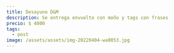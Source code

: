 ```yaml
---
title: Desayuno D&M
description: Se entrega envuelto con moño y tags con frases
precio: $ 4000
tags:
  - post
image: /assets/assets/img-20220404-wa0053.jpg
---
```

